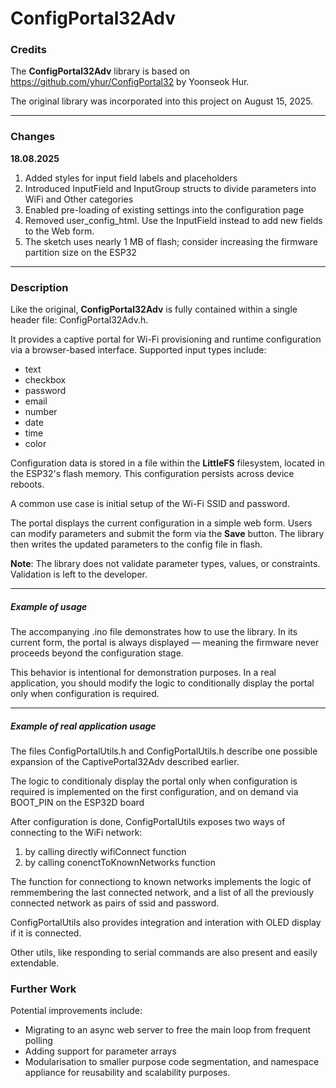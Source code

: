 # ConfigPortal32Adv

### Credits

The **ConfigPortal32Adv** library is based on https://github.com/yhur/ConfigPortal32 by Yoonseok Hur.

The original library was incorporated into this project on August 15, 2025.

---

### Changes

**18.08.2025**

1. Added styles for input field labels and placeholders
2. Introduced InputField and InputGroup structs to divide parameters into WiFi and Other categories
3. Enabled pre-loading of existing settings into the configuration page
4. Removed user\_config\_html. Use the InputField instead to add new fields to the Web form.
5. The sketch uses nearly 1 MB of flash; consider increasing the firmware partition size on the ESP32

---

### Description

Like the original, **ConfigPortal32Adv** is fully contained within a single header file: ConfigPortal32Adv.h.

It provides a captive portal for Wi-Fi provisioning and runtime configuration via a browser-based interface. Supported input types include:

* text
* checkbox
* password
* email
* number
* date
* time
* color

Configuration data is stored in a file within the **LittleFS** filesystem, located in the ESP32's flash memory. This configuration persists across device reboots.

A common use case is initial setup of the Wi-Fi SSID and password.

The portal displays the current configuration in a simple web form. Users can modify parameters and submit the form via the **Save** button. The library then writes the updated parameters to the config file in flash.

**Note**: The library does not validate parameter types, values, or constraints. Validation is left to the developer.

---

##### Example of usage

The accompanying .ino file demonstrates how to use the library. In its current form, the portal is always displayed — meaning the firmware never proceeds beyond the configuration stage.



This behavior is intentional for demonstration purposes. In a real application, you should modify the logic to conditionally display the portal only when configuration is required.

---

##### Example of real application usage

The files ConfigPortalUtils.h and ConfigPortalUtils.h describe one possible expansion of the CaptivePortal32Adv described earlier.

The logic to conditionaly display the portal only when configuration is required is implemented on the first configuration, and on demand via BOOT_PIN on the ESP32D board

After configuration is done, ConfigPortalUtils exposes two ways of connecting to the WiFi network:
  1. by calling directly wifiConnect function
  2. by calling conenctToKnownNetworks function

The function for connectiong to known networks implements the logic of remmembering the last connected network, and a list of all the previously connected network as pairs of ssid and password.

ConfigPortalUtils also provides integration and interation with OLED display if it is connected.

Other utils, like responding to serial commands are also present and easily extendable.

### Further Work

Potential improvements include:

* Migrating to an async web server to free the main loop from frequent polling
* Adding support for parameter arrays
* Modularisation to smaller purpose code segmentation, and namespace appliance for reusability and scalability purposes.